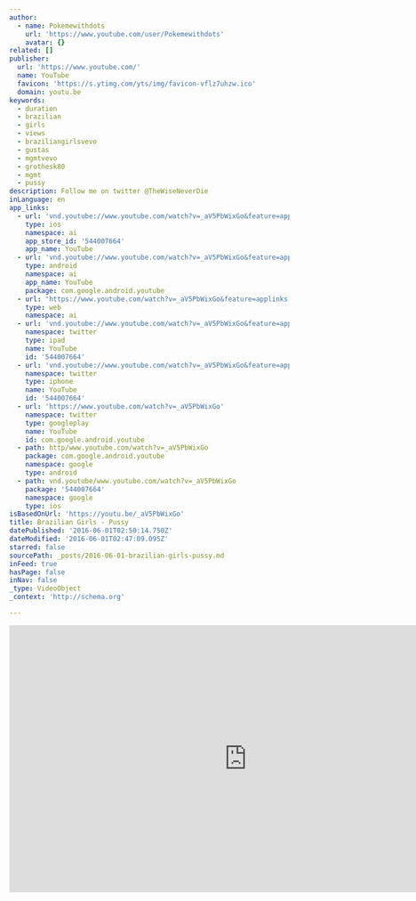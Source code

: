 ```yaml
---
author:
  - name: Pokemewithdots
    url: 'https://www.youtube.com/user/Pokemewithdots'
    avatar: {}
related: []
publisher:
  url: 'https://www.youtube.com/'
  name: YouTube
  favicon: 'https://s.ytimg.com/yts/img/favicon-vflz7uhzw.ico'
  domain: youtu.be
keywords:
  - duration
  - brazilian
  - girls
  - views
  - braziliangirlsvevo
  - gustas
  - mgmtvevo
  - grothesk80
  - mgmt
  - pussy
description: Follow me on twitter @TheWiseNeverDie
inLanguage: en
app_links:
  - url: 'vnd.youtube://www.youtube.com/watch?v=_aV5PbWixGo&feature=applinks'
    type: ios
    namespace: ai
    app_store_id: '544007664'
    app_name: YouTube
  - url: 'vnd.youtube://www.youtube.com/watch?v=_aV5PbWixGo&feature=applinks'
    type: android
    namespace: ai
    app_name: YouTube
    package: com.google.android.youtube
  - url: 'https://www.youtube.com/watch?v=_aV5PbWixGo&feature=applinks'
    type: web
    namespace: ai
  - url: 'vnd.youtube://www.youtube.com/watch?v=_aV5PbWixGo&feature=applinks'
    namespace: twitter
    type: ipad
    name: YouTube
    id: '544007664'
  - url: 'vnd.youtube://www.youtube.com/watch?v=_aV5PbWixGo&feature=applinks'
    namespace: twitter
    type: iphone
    name: YouTube
    id: '544007664'
  - url: 'https://www.youtube.com/watch?v=_aV5PbWixGo'
    namespace: twitter
    type: googleplay
    name: YouTube
    id: com.google.android.youtube
  - path: http/www.youtube.com/watch?v=_aV5PbWixGo
    package: com.google.android.youtube
    namespace: google
    type: android
  - path: vnd.youtube/www.youtube.com/watch?v=_aV5PbWixGo
    package: '544007664'
    namespace: google
    type: ios
isBasedOnUrl: 'https://youtu.be/_aV5PbWixGo'
title: Brazilian Girls - Pussy
datePublished: '2016-06-01T02:50:14.750Z'
dateModified: '2016-06-01T02:47:09.095Z'
starred: false
sourcePath: _posts/2016-06-01-brazilian-girls-pussy.md
inFeed: true
hasPage: false
inNav: false
_type: VideoObject
_context: 'http://schema.org'

---
```

<iframe src="https://cdn.embedly.com/widgets/media.html?src=https%3A%2F%2Fwww.youtube.com%2Fembed%2F_aV5PbWixGo%3Ffeature%3Doembed&amp;url=http%3A%2F%2Fwww.youtube.com%2Fwatch%3Fv%3D_aV5PbWixGo&amp;image=https%3A%2F%2Fi.ytimg.com%2Fvi%2F_aV5PbWixGo%2Fhqdefault.jpg&amp;key=b7d04c9b404c499eba89ee7072e1c4f7&amp;type=text%2Fhtml&amp;schema=youtube" width="854" height="480" scrolling="no" frameborder="0" allowfullscreen="" style=""></iframe>